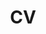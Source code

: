 ---
layout: cv
permalink: /cv/
title: CV
nav: true
nav_order: 1
cv_pdf: example_pdf.pdf # you can also use external links here
description: >
  Please find an outline (and PDF) of my academic CV, focusing on my academic background.  
  For a more general or industry-focused CV, feel free to <a href="mailto:jlt67@cam.ac.uk">contact me</a> for the latest version.
toc:
  sidebar: left
---